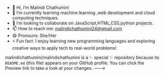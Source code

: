- 👋 Hi, I’m Malindi Chathumini
- 🌱 I’m currently learning machine learning ,web development and cloud computing techniques.
- 💞️ I’m looking to collaborate on JavaScript,HTML,CSS,python projects.
- 📫 How to reach me: malindichathumini24@gmail.com
- 😄 Pronouns: She/Her
- ⚡ Fun fact: I enjoy learning new programming languages and exploring creative ways to apply tech to real-world problems!

malindichathumini/malindichathumini is a ✨ special ✨ repository because its `README.md` (this file) appears on your GitHub profile.
You can click the Preview link to take a look at your changes.
--->

